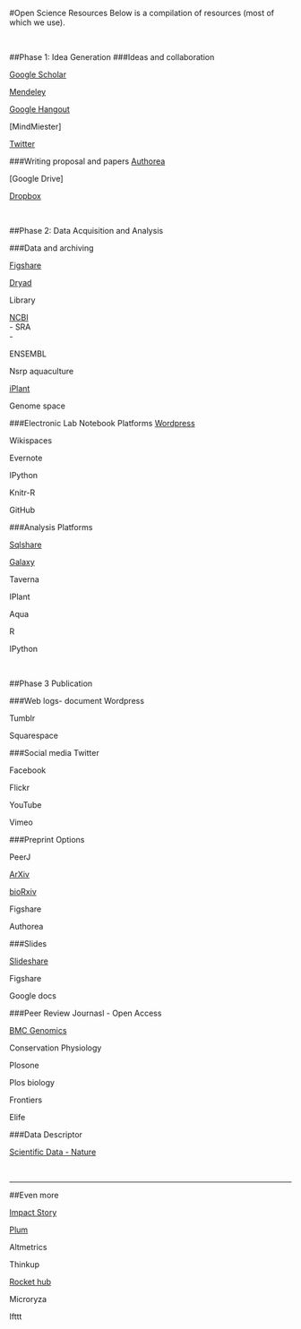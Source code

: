 #Open Science Resources
Below is a compilation of resources (most of which we use). 

<br>


##Phase 1: Idea Generation
###Ideas and collaboration

[Google Scholar](http://scholar.google.com/)

[Mendeley](http://www.mendeley.com/)

[Google Hangout](http://www.google.com/+/learnmore/hangouts/)

[MindMiester]

[Twitter](https://twitter.com/)


###Writing proposal and papers
[Authorea](https://www.authorea.com/)

[Google Drive]

[Dropbox](https://www.dropbox.com/)

<br>



##Phase 2: Data Acquisition and Analysis 


###Data and archiving 

[Figshare](http://figshare.com/)

[Dryad](http://datadryad.org/)

Library

[NCBI](http://www.ncbi.nlm.nih.gov/)   
	- SRA   
	- 

ENSEMBL

Nsrp aquaculture

[iPlant](http://www.iplantcollaborative.org/)

Genome space


###Electronic Lab Notebook Platforms
[Wordpress](http://wordpress.org/)

Wikispaces

Evernote

IPython

Knitr-R

GitHub

###Analysis Platforms

[Sqlshare](https://sqlshare.escience.washington.edu)

[Galaxy](https://usegalaxy.org/)

Taverna

IPlant

Aqua

R

IPython

<br>


##Phase 3 Publication

###Web logs- document
Wordpress

Tumblr

Squarespace

###Social media
Twitter

Facebook

Flickr

YouTube

Vimeo


###Preprint Options

PeerJ

[ArXiv](http://arxiv.org/)

[bioRxiv](http://biorxiv.org/)

Figshare

Authorea


###Slides

[Slideshare](http://www.slideshare.net/)

Figshare

Google docs


###Peer Review Journasl - Open Access

[BMC Genomics](http://www.biomedcentral.com/bmcgenomics/)

Conservation Physiology

Plosone

Plos biology

Frontiers

Elife

###Data Descriptor

[Scientific Data - Nature](http://www.nature.com/scientificdata/)


<br>

---

##Even more

[Impact Story](http://impactstory.org/)

[Plum](http://www.plumanalytics.com/press.html)

Altmetrics 

Thinkup

[Rocket hub](http://www.rockethub.com/)

Microryza

Ifttt   



